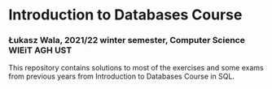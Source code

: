 # Introduction to Databases Course
### Łukasz Wala, 2021/22 winter semester, Computer Science WIEiT AGH UST

This repository contains solutions to most of the exercises and some exams from previous years from Introduction to Databases Course in SQL.

